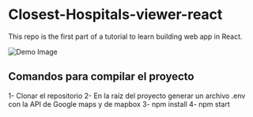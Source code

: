# Closest-Hospitals-viewer-react

This repo is the first part of a tutorial to learn building web app in React.

![Demo Image](https://i.imgur.com/C3m36Ak.png)

## Comandos para compilar el proyecto

1- Clonar el repositorio
2- En la raíz del proyecto generar un archivo .env con la API de Google maps y de mapbox
3- npm install
4- npm start